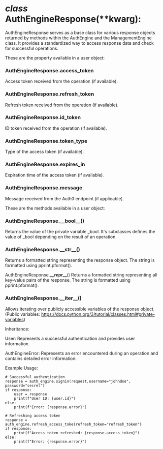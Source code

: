 # _class_ AuthEngineResponse(**kwarg):
AuthEngineResponse serves as a base class for various response objects returned by methods within the AuthEngine and the ManagementEngine class. It provides a standardized way to access response data and check for successful operations.

These are the property available in a user object:

### AuthEngineResponse.__access_token__
Access token received from the operation (if available).

### AuthEngineResponse.__refresh_token__
Refresh token received from the operation (if available).
		
### AuthEngineResponse.__id_token__
ID token received from the operation (if available).

### AuthEngineResponse.__token_type__
Type of the access token (if available).

### AuthEngineResponse.__expires_in__
Expiration time of the access token (if available).

### AuthEngineResponse.__message__
Message received from the Auth0 endpoint (if applicable).

These are the methods available in a user object:
	
### AuthEngineResponse.__\_\_bool\_\___()
Returns the value of the private variable _bool. It's subclasses defines the value of _bool depending on the result of an operation.
	
### AuthEngineResponse.__\_\_str\_\___()
Returns a formatted string representing the response object. The string is formatted using pprint.pformat().
	
AuthEngineResponse.__\_\_repr\_\___()
Returns a formatted string representing all key-value pairs of the response. The string is formatted using pprint.pformat().
	
### AuthEngineResponse.__\_\_iter\_\___()
Allows iterating over publicly accessible variables of the response object. (Public variables: https://docs.python.org/3/tutorial/classes.html#private-variables)

Inheritance:

User: Represents a successful authentication and provides user information.

AuthEngineError: Represents an error encountered during an operation and contains detailed error information.
	
Example Usage:

```
# Successful authentication
response = auth_engine.signin(request,username="johndoe", password="secret")
if response:
	user = response
	print(f"User ID: {user.id}")
else:
	print(f"Error: {response.error}")

# Refreshing access token
response = auth_engine.refresh_access_toke(refresh_token="refresh_token")
if response:
	print(f"Access token refreshed: {response.access_token}")
else:
	print(f"Error: {response.error}")

```